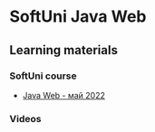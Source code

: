 # SoftUni Java Web


## Learning materials

### SoftUni course
- [Java Web - май 2022](https://softuni.bg/modules/120/java-web/1343) <br>

### Videos
